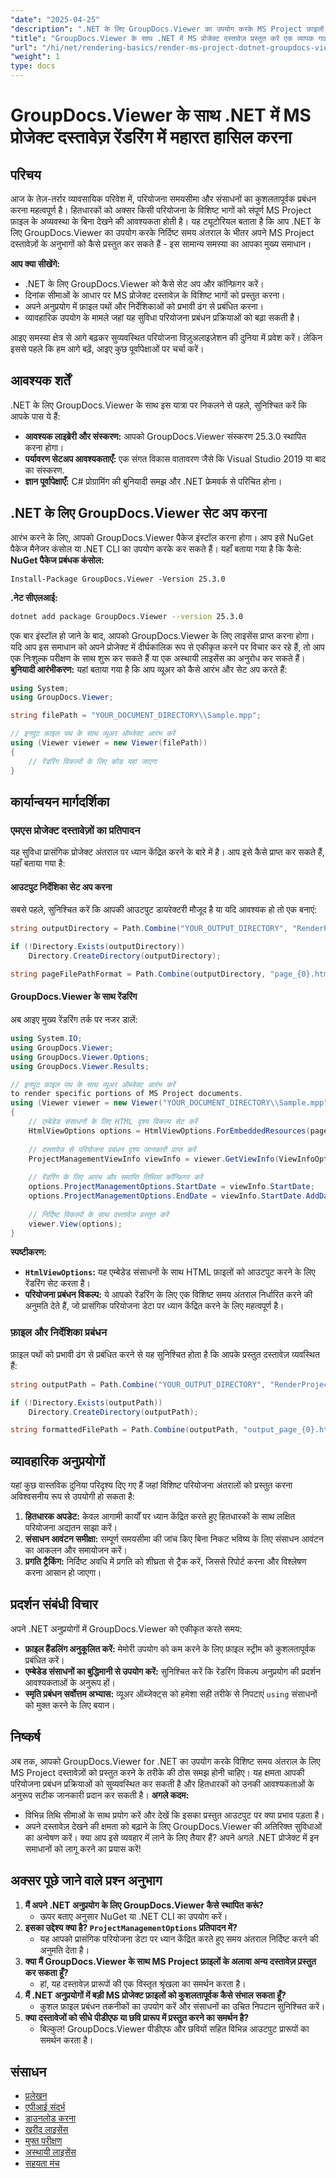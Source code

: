 ```yaml
---
"date": "2025-04-25"
"description": ".NET के लिए GroupDocs.Viewer का उपयोग करके MS Project फ़ाइलों के विशिष्ट भागों को रेंडर करना सीखें। प्रासंगिक समय अंतराल पर ध्यान केंद्रित करके प्रोजेक्ट विज़ुअलाइज़ेशन और प्रबंधन को बेहतर बनाएँ।"
"title": "GroupDocs.Viewer के साथ .NET में MS प्रोजेक्ट दस्तावेज़ प्रस्तुत करें एक व्यापक गाइड"
"url": "/hi/net/rendering-basics/render-ms-project-dotnet-groupdocs-viewer/"
"weight": 1
type: docs
---
```

# GroupDocs.Viewer के साथ .NET में MS प्रोजेक्ट दस्तावेज़ रेंडरिंग में महारत हासिल करना
## परिचय
आज के तेज़-तर्रार व्यावसायिक परिवेश में, परियोजना समयसीमा और संसाधनों का कुशलतापूर्वक प्रबंधन करना महत्वपूर्ण है। हितधारकों को अक्सर किसी परियोजना के विशिष्ट भागों को संपूर्ण MS Project फ़ाइल के अव्यवस्था के बिना देखने की आवश्यकता होती है। यह ट्यूटोरियल बताता है कि आप .NET के लिए GroupDocs.Viewer का उपयोग करके निर्दिष्ट समय अंतराल के भीतर अपने MS Project दस्तावेज़ों के अनुभागों को कैसे प्रस्तुत कर सकते हैं - इस सामान्य समस्या का आपका मुख्य समाधान।

**आप क्या सीखेंगे:**
- .NET के लिए GroupDocs.Viewer को कैसे सेट अप और कॉन्फ़िगर करें।
- दिनांक सीमाओं के आधार पर MS प्रोजेक्ट दस्तावेज़ के विशिष्ट भागों को प्रस्तुत करना।
- अपने अनुप्रयोग में फ़ाइल पथों और निर्देशिकाओं को प्रभावी ढंग से प्रबंधित करना।
- व्यावहारिक उपयोग के मामले जहां यह सुविधा परियोजना प्रबंधन प्रक्रियाओं को बढ़ा सकती है।

आइए समस्या क्षेत्र से आगे बढ़कर सुव्यवस्थित परियोजना विज़ुअलाइज़ेशन की दुनिया में प्रवेश करें। लेकिन इससे पहले कि हम आगे बढ़ें, आइए कुछ पूर्वापेक्षाओं पर चर्चा करें।
## आवश्यक शर्तें
.NET के लिए GroupDocs.Viewer के साथ इस यात्रा पर निकलने से पहले, सुनिश्चित करें कि आपके पास ये हैं:
- **आवश्यक लाइब्रेरी और संस्करण:** आपको GroupDocs.Viewer संस्करण 25.3.0 स्थापित करना होगा।
- **पर्यावरण सेटअप आवश्यकताएँ:** एक संगत विकास वातावरण जैसे कि Visual Studio 2019 या बाद का संस्करण.
- **ज्ञान पूर्वापेक्षाएँ:** C# प्रोग्रामिंग की बुनियादी समझ और .NET फ्रेमवर्क से परिचित होना।
## .NET के लिए GroupDocs.Viewer सेट अप करना
आरंभ करने के लिए, आपको GroupDocs.Viewer पैकेज इंस्टॉल करना होगा। आप इसे NuGet पैकेज मैनेजर कंसोल या .NET CLI का उपयोग करके कर सकते हैं। यहाँ बताया गया है कि कैसे:
**NuGet पैकेज प्रबंधक कंसोल:**
```plaintext
Install-Package GroupDocs.Viewer -Version 25.3.0
```
**.नेट सीएलआई:**
```bash
dotnet add package GroupDocs.Viewer --version 25.3.0
```
एक बार इंस्टॉल हो जाने के बाद, आपको GroupDocs.Viewer के लिए लाइसेंस प्राप्त करना होगा। यदि आप इस समाधान को अपने प्रोजेक्ट में दीर्घकालिक रूप से एकीकृत करने पर विचार कर रहे हैं, तो आप एक निःशुल्क परीक्षण के साथ शुरू कर सकते हैं या एक अस्थायी लाइसेंस का अनुरोध कर सकते हैं।
**बुनियादी आरंभीकरण:**
यहां बताया गया है कि आप व्यूअर को कैसे आरंभ और सेट अप करते हैं:
```csharp
using System;
using GroupDocs.Viewer;

string filePath = "YOUR_DOCUMENT_DIRECTORY\\Sample.mpp";

// इनपुट फ़ाइल पथ के साथ व्यूअर ऑब्जेक्ट आरंभ करें
using (Viewer viewer = new Viewer(filePath))
{
    // रेंडरिंग विकल्पों के लिए कोड यहां जाएगा
}
```
## कार्यान्वयन मार्गदर्शिका
### एमएस प्रोजेक्ट दस्तावेज़ों का प्रतिपादन
यह सुविधा प्रासंगिक प्रोजेक्ट अंतराल पर ध्यान केंद्रित करने के बारे में है। आप इसे कैसे प्राप्त कर सकते हैं, यहाँ बताया गया है:
#### आउटपुट निर्देशिका सेट अप करना
सबसे पहले, सुनिश्चित करें कि आपकी आउटपुट डायरेक्टरी मौजूद है या यदि आवश्यक हो तो एक बनाएं:
```csharp
string outputDirectory = Path.Combine("YOUR_OUTPUT_DIRECTORY", "RenderProjectTimeInterval");

if (!Directory.Exists(outputDirectory))
    Directory.CreateDirectory(outputDirectory);

string pageFilePathFormat = Path.Combine(outputDirectory, "page_{0}.html");
```
#### GroupDocs.Viewer के साथ रेंडरिंग
अब आइए मुख्य रेंडरिंग तर्क पर नजर डालें:
```csharp
using System.IO;
using GroupDocs.Viewer;
using GroupDocs.Viewer.Options;
using GroupDocs.Viewer.Results;

// इनपुट फ़ाइल पथ के साथ व्यूअर ऑब्जेक्ट आरंभ करें
to render specific portions of MS Project documents.
using (Viewer viewer = new Viewer("YOUR_DOCUMENT_DIRECTORY\\Sample.mpp"))
{
    // एम्बेडेड संसाधनों के लिए HTML दृश्य विकल्प सेट करें
    HtmlViewOptions options = HtmlViewOptions.ForEmbeddedResources(pageFilePathFormat);
    
    // दस्तावेज़ से परियोजना प्रबंधन दृश्य जानकारी प्राप्त करें
    ProjectManagementViewInfo viewInfo = viewer.GetViewInfo(ViewInfoOptions.FromHtmlViewOptions(options)) as ProjectManagementViewInfo;
    
    // रेंडरिंग के लिए आरंभ और समाप्ति तिथियां कॉन्फ़िगर करें
    options.ProjectManagementOptions.StartDate = viewInfo.StartDate;
    options.ProjectManagementOptions.EndDate = viewInfo.StartDate.AddDays(7);
    
    // निर्दिष्ट विकल्पों के साथ दस्तावेज़ प्रस्तुत करें
    viewer.View(options);
}
```
**स्पष्टीकरण:**
- **`HtmlViewOptions`:** यह एम्बेडेड संसाधनों के साथ HTML फ़ाइलों को आउटपुट करने के लिए रेंडरिंग सेट करता है।
- **परियोजना प्रबंधन विकल्प:** ये आपको रेंडरिंग के लिए एक विशिष्ट समय अंतराल निर्धारित करने की अनुमति देते हैं, जो प्रासंगिक परियोजना डेटा पर ध्यान केंद्रित करने के लिए महत्वपूर्ण है।
### फ़ाइल और निर्देशिका प्रबंधन
फ़ाइल पथों को प्रभावी ढंग से प्रबंधित करने से यह सुनिश्चित होता है कि आपके प्रस्तुत दस्तावेज़ व्यवस्थित हैं:
```csharp
string outputPath = Path.Combine("YOUR_OUTPUT_DIRECTORY", "RenderProjectTimeInterval");

if (!Directory.Exists(outputPath))
    Directory.CreateDirectory(outputPath);

string formattedFilePath = Path.Combine(outputPath, "output_page_{0}.html");
```
## व्यावहारिक अनुप्रयोगों
यहां कुछ वास्तविक दुनिया परिदृश्य दिए गए हैं जहां विशिष्ट परियोजना अंतरालों को प्रस्तुत करना अविश्वसनीय रूप से उपयोगी हो सकता है:
1. **हितधारक अपडेट:** केवल आगामी कार्यों पर ध्यान केंद्रित करते हुए हितधारकों के साथ लक्षित परियोजना अद्यतन साझा करें।
2. **संसाधन आवंटन समीक्षा:** सम्पूर्ण समयसीमा की जांच किए बिना निकट भविष्य के लिए संसाधन आवंटन का आकलन और समायोजन करें।
3. **प्रगति ट्रैकिंग:** निर्दिष्ट अवधि में प्रगति को शीघ्रता से ट्रैक करें, जिससे रिपोर्ट करना और विश्लेषण करना आसान हो जाएगा।
## प्रदर्शन संबंधी विचार
अपने .NET अनुप्रयोगों में GroupDocs.Viewer को एकीकृत करते समय:
- **फ़ाइल हैंडलिंग अनुकूलित करें:** मेमोरी उपयोग को कम करने के लिए फ़ाइल स्ट्रीम को कुशलतापूर्वक प्रबंधित करें।
- **एम्बेडेड संसाधनों का बुद्धिमानी से उपयोग करें:** सुनिश्चित करें कि रेंडरिंग विकल्प अनुप्रयोग की प्रदर्शन आवश्यकताओं के अनुरूप हों।
- **स्मृति प्रबंधन सर्वोत्तम अभ्यास:** व्यूअर ऑब्जेक्ट्स को हमेशा सही तरीके से निपटाएं `using` संसाधनों को मुक्त करने के लिए बयान।
## निष्कर्ष
अब तक, आपको GroupDocs.Viewer for .NET का उपयोग करके विशिष्ट समय अंतराल के लिए MS Project दस्तावेज़ों को प्रस्तुत करने के तरीके की ठोस समझ होनी चाहिए। यह क्षमता आपकी परियोजना प्रबंधन प्रक्रियाओं को सुव्यवस्थित कर सकती है और हितधारकों को उनकी आवश्यकताओं के अनुरूप सटीक जानकारी प्रदान कर सकती है।
**अगले कदम:**
- विभिन्न तिथि सीमाओं के साथ प्रयोग करें और देखें कि इसका प्रस्तुत आउटपुट पर क्या प्रभाव पड़ता है।
- अपने दस्तावेज़ देखने की क्षमता को बढ़ाने के लिए GroupDocs.Viewer की अतिरिक्त सुविधाओं का अन्वेषण करें।
क्या आप इसे व्यवहार में लाने के लिए तैयार हैं? अपने अगले .NET प्रोजेक्ट में इन समाधानों को लागू करने का प्रयास करें!
## अक्सर पूछे जाने वाले प्रश्न अनुभाग
1. **मैं अपने .NET अनुप्रयोग के लिए GroupDocs.Viewer कैसे स्थापित करूं?**
   - ऊपर बताए अनुसार NuGet या .NET CLI का उपयोग करें।
2. **इसका उद्देश्य क्या है? `ProjectManagementOptions` प्रतिपादन में?**
   - यह आपको प्रासंगिक परियोजना डेटा पर ध्यान केंद्रित करते हुए समय अंतराल निर्दिष्ट करने की अनुमति देता है।
3. **क्या मैं GroupDocs.Viewer के साथ MS Project फ़ाइलों के अलावा अन्य दस्तावेज़ प्रस्तुत कर सकता हूँ?**
   - हां, यह दस्तावेज़ प्रारूपों की एक विस्तृत श्रृंखला का समर्थन करता है।
4. **मैं .NET अनुप्रयोगों में बड़ी MS प्रोजेक्ट फ़ाइलों को कुशलतापूर्वक कैसे संभाल सकता हूँ?**
   - कुशल फ़ाइल प्रबंधन तकनीकों का उपयोग करें और संसाधनों का उचित निपटान सुनिश्चित करें।
5. **क्या दस्तावेजों को सीधे पीडीएफ या छवि प्रारूप में प्रस्तुत करने का समर्थन है?**
   - बिल्कुल! GroupDocs.Viewer पीडीएफ और छवियों सहित विभिन्न आउटपुट प्रारूपों का समर्थन करता है।
## संसाधन
- [प्रलेखन](https://docs.groupdocs.com/viewer/net/)
- [एपीआई संदर्भ](https://reference.groupdocs.com/viewer/net/)
- [डाउनलोड करना](https://releases.groupdocs.com/viewer/net/)
- [खरीद लाइसेंस](https://purchase.groupdocs.com/buy)
- [मुफ्त परीक्षण](https://releases.groupdocs.com/viewer/net/)
- [अस्थायी लाइसेंस](https://purchase.groupdocs.com/temporary-license/)
- [सहयता मंच](https://forum.groupdocs.com/c/viewer/9)